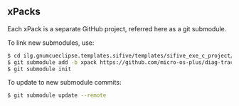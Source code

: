## xPacks

Each xPack is a separate GitHub project, referred here as a git submodule.

To link new submodules, use:

```bash
$ cd ilg.gnumcueclipse.templates.sifive/templates/sifive_exe_c_project/xpacks
$ git submodule add -b xpack https://github.com/micro-os-plus/diag-trace.git micro-os-plus-diag-trace
$ git submodule init
```

To update to new submodule commits:

```bash
$ git submodule update --remote
```

